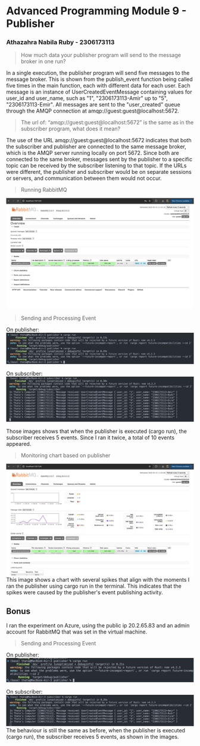 # Advanced Programming Module 9 - Publisher
### Athazahra Nabila Ruby - 2306173113

> How much data your publisher program will send to the message broker in one run?
 
In a single execution, the publisher program will send five messages to the message broker. This is shown from the publish_event function being called five times in the main function, each with different data for each user. Each message is an instance of UserCreatedEventMessage containing values for user_id and user_name, such as "1", "2306173113-Amir" up to "5", "2306173113-Emir". All messages are sent to the "user_created" queue through the AMQP connection at amqp://guest:guest@localhost:5672.

> The url of: “amqp://guest:guest@localhost:5672” is the same as in the subscriber program, what does it mean?
 
The use of the URL amqp://guest:guest@localhost:5672 indicates that both the subscriber and publisher are connected to the same message broker, which is the AMQP server running locally on port 5672. Since both are connected to the same broker, messages sent by the publisher to a specific topic can be received by the subscriber listening to that topic. If the URLs were different, the publisher and subscriber would be on separate sessions or servers, and communication between them would not occur.

> Running RabbitMQ
 
![Running RabbitMQ](images/running_publisher.png)

> Sending and Processing Event
 
On publisher:
![Sending Publisher](images/sending_publisher.png)
 
On subscriber:
![Sending Subscriber](images/sending_subscriber.png)

Those images shows that when the publisher is executed (cargo run), the subscriber receives 5 events. Since I ran it twice, a total of 10 events appeared.

> Monitoring chart based on publisher
 
![Spikes](images/spikes.png)
This image shows a chart with several spikes that align with the moments I ran the publisher using cargo run in the terminal. This indicates that the spikes were caused by the publisher's event publishing activity.

## Bonus
I ran the experiment on Azure, using the public ip 20.2.65.83 and an admin account for RabbitMQ that was set in the virtual machine.
> Sending and Processing Event
 
On publisher:
![Sending Publisher 2](images/sending_publisher_2.png)
 
On subscriber:
![Sending Subscriber](images/sending_subscriber_2.png)
The behaviour is still the same as before, when the publisher is executed (cargo run), the subscriber receives 5 events, as shown in the images.